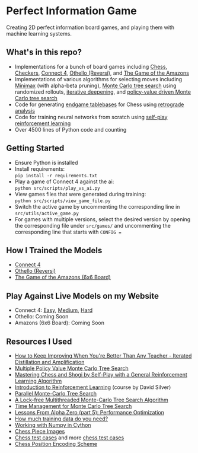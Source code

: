 # Perfect Information Game
Creating 2D perfect information board games, and playing them with machine learning systems.

## What's in this repo?
- Implementations for a bunch of board games including [Chess](https://en.wikipedia.org/wiki/Chess), 
  [Checkers](https://en.wikipedia.org/wiki/Draughts), [Connect 4](https://en.wikipedia.org/wiki/Connect_Four), 
  [Othello (Reversi)](https://en.wikipedia.org/wiki/Reversi), and [The Game of the Amazons](https://en.wikipedia.org/wiki/Game_of_the_Amazons)
- Implementations of various algorithms for selecting moves including [Minimax](https://youtu.be/l-hh51ncgDI) 
  (with alpha-beta pruning), [Monte Carlo tree search](https://youtu.be/UXW2yZndl7U) using randomized rollouts, 
  [iterative deepening](https://youtu.be/U4ogK0MIzqk?t=1566), and 
  [policy-value driven Monte Carlo tree search](https://arxiv.org/pdf/1905.13521.pdf)
- Code for generating [endgame tablebases](https://en.wikipedia.org/wiki/Endgame_tablebase) for Chess using 
  [retrograde analysis](https://www.chessprogramming.org/Retrograde_Analysis)
- Code for training neural networks from scratch using [self-play reinforcement learning](https://youtu.be/v9M2Ho9I9Qo)
- Over 4500 lines of Python code and counting

## Getting Started
- Ensure Python is installed
- Install requirements: \
`pip install -r requirements.txt`
- Play a game of Connect 4 against the ai: \
`python src/scripts/play_vs_ai.py`
- View games files that were generated during training: \
`python src/scripts/view_game_file.py`
- Switch the active game by uncommenting the corresponding line in `src/utils/active_game.py`
- For games with multiple versions, select the desired version by opening the corresponding file under `src/games/` and 
uncommenting the corresponding line that starts with `CONFIG = `

## How I Trained the Models
- [Connect 4](/training/Connect4)
- [Othello (Reversi)](/training/Othello)
- [The Game of the Amazons (6x6 Board)](/training/Amazons/6x6)

## Play Against Live Models on my Website
- Connect 4: [Easy](https://www.amaarquadri.com/play?game=connect4&difficulty=easy&ai-time=1&log-stats=true), 
  [Medium](https://www.amaarquadri.com/play?game=connect4&difficulty=medium&ai-time=1&log-stats=true), 
  [Hard](https://www.amaarquadri.com/play?game=connect4&difficulty=hard&ai-time=1&log-stats=true)
- Othello: Coming Soon
- Amazons (6x6 Board): Coming Soon

## Resources I Used
- [How to Keep Improving When You're Better Than Any Teacher - Iterated Distillation and Amplification](https://youtu.be/v9M2Ho9I9Qo)
- [Multiple Policy Value Monte Carlo Tree Search](https://arxiv.org/pdf/1905.13521.pdf)
- [Mastering Chess and Shogi by Self-Play with a General Reinforcement Learning Algorithm](https://arxiv.org/pdf/1712.01815.pdf)
- [Introduction to Reinforcement Learning](https://youtube.com/playlist?list=PLqYmG7hTraZDM-OYHWgPebj2MfCFzFObQ) (course by David Silver)
- [Parallel Monte-Carlo Tree Search](http://citeseerx.ist.psu.edu/viewdoc/download?doi=10.1.1.159.4373&rep=rep1&type=pdf)
- [A Lock-free Multithreaded Monte-Carlo Tree Search Algorithm](https://webdocs.cs.ualberta.ca/~mmueller/ps/enzenberger-mueller-acg12.pdf)
- [Time Management for Monte Carlo Tree Search](https://dke.maastrichtuniversity.nl/m.winands/documents/time_management_for_monte_carlo_tree_search.pdf)
- [Lessons From Alpha Zero (part 5): Performance Optimization](https://medium.com/oracledevs/lessons-from-alpha-zero-part-5-performance-optimization-664b38dc509e)
- [How much training data do you need?](https://medium.com/@malay.haldar/how-much-training-data-do-you-need-da8ec091e956)
- [Working with Numpy in Cython](https://cython.readthedocs.io/en/latest/src/tutorial/numpy.html)
- [Chess Piece Images](https://commons.wikimedia.org/wiki/Category:PNG_chess_pieces/Standard_transparent)
- [Chess test cases](https://www.chessprogramming.org/Perft_Results) and more [chess test cases](https://gist.github.com/peterellisjones/8c46c28141c162d1d8a0f0badbc9cff9)
- [Chess Position Encoding Scheme](https://codegolf.stackexchange.com/a/19446)
